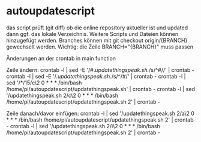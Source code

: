 # autoupdatescript
das script prüft (git diff) ob die online repository aktueller ist und
updated dann ggf. das lokale Verzeichnis. Weitere Scripts und Dateien können hinzugefügt werden.
Branches können mit git checkout origin/{BRANCH} gewechselt werden. Wichtig: die Zeile BRANCH="{BRANCH}" muss passen


Änderungen an der crontab in main function

Zeile ändern:
crontab -l | sed -E '/#.*updatethingspeak\.sh.*/s/^#//' | crontab -
crontab -l | sed -E '/.*updatethingspeak\.sh.*/s/^/#/' | crontab -
crontab -l | sed '/\*\/15/c\2 0 * * * \/bin\/bash \/home\/pi\/autoupdatescript\/updatethingspeak.sh' | crontab -
crontab -l | sed '/updatethingspeak.sh 2/c\2 0 * * * \/bin\/bash \/home\/pi\/autoupdatescript\/updatethingspeak.sh 2' | crontab -

Zeile danach/davor einfügen:
crontab -l | sed '/updatethingspeak.sh 2/a\2 0 * * * \/bin\/bash \/home\/pi\/autoupdatescript\/updatethingspeak.sh 2' | crontab -
crontab -l | sed '/updatethingspeak.sh 2/i\2 0 * * * \/bin\/bash \/home\/pi\/autoupdatescript\/updatethingspeak.sh 2' | crontab -

